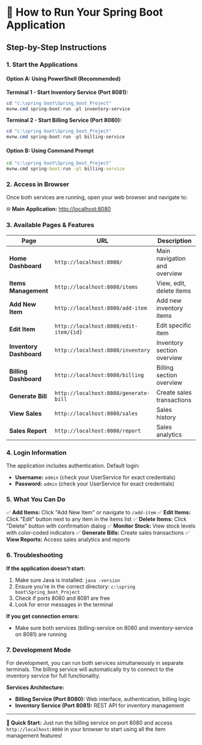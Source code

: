 # 🚀 How to Run Your Spring Boot Application

## Step-by-Step Instructions

### 1. Start the Applications

#### Option A: Using PowerShell (Recommended)

**Terminal 1 - Start Inventory Service (Port 8081):**
```powershell
cd "c:\spring boot\Spring_boot_Project"
mvnw.cmd spring-boot:run -pl inventory-service
```

**Terminal 2 - Start Billing Service (Port 8080):**
```powershell
cd "c:\spring boot\Spring_boot_Project"
mvnw.cmd spring-boot:run -pl billing-service
```

#### Option B: Using Command Prompt
```cmd
cd "c:\spring boot\Spring_boot_Project"
mvnw.cmd spring-boot:run -pl billing-service
```

### 2. Access in Browser

Once both services are running, open your web browser and navigate to:

🌐 **Main Application:** [http://localhost:8080](http://localhost:8080)

### 3. Available Pages & Features

| Page | URL | Description |
|------|-----|-------------|
| **Home Dashboard** | `http://localhost:8080/` | Main navigation and overview |
| **Items Management** | `http://localhost:8080/items` | View, edit, delete items |
| **Add New Item** | `http://localhost:8080/add-item` | Add new inventory items |
| **Edit Item** | `http://localhost:8080/edit-item/{id}` | Edit specific item |
| **Inventory Dashboard** | `http://localhost:8080/inventory` | Inventory section overview |
| **Billing Dashboard** | `http://localhost:8080/billing` | Billing section overview |
| **Generate Bill** | `http://localhost:8080/generate-bill` | Create sales transactions |
| **View Sales** | `http://localhost:8080/sales` | Sales history |
| **Sales Report** | `http://localhost:8080/report` | Sales analytics |

### 4. Login Information

The application includes authentication. Default login:
- **Username:** `admin` (check your UserService for exact credentials)
- **Password:** `admin` (check your UserService for exact credentials)

### 5. What You Can Do

✅ **Add Items:** Click "Add New Item" or navigate to `/add-item`
✅ **Edit Items:** Click "Edit" button next to any item in the items list
✅ **Delete Items:** Click "Delete" button with confirmation dialog
✅ **Monitor Stock:** View stock levels with color-coded indicators
✅ **Generate Bills:** Create sales transactions
✅ **View Reports:** Access sales analytics and reports

### 6. Troubleshooting

**If the application doesn't start:**
1. Make sure Java is installed: `java -version`
2. Ensure you're in the correct directory: `c:\spring boot\Spring_boot_Project`
3. Check if ports 8080 and 8081 are free
4. Look for error messages in the terminal

**If you get connection errors:**
- Make sure both services (billing-service on 8080 and inventory-service on 8081) are running

### 7. Development Mode

For development, you can run both services simultaneously in separate terminals. The billing service will automatically try to connect to the inventory service for full functionality.

**Services Architecture:**
- **Billing Service (Port 8080):** Web interface, authentication, billing logic
- **Inventory Service (Port 8081):** REST API for inventory management

---

**🎯 Quick Start:** Just run the billing service on port 8080 and access `http://localhost:8080` in your browser to start using all the item management features!
